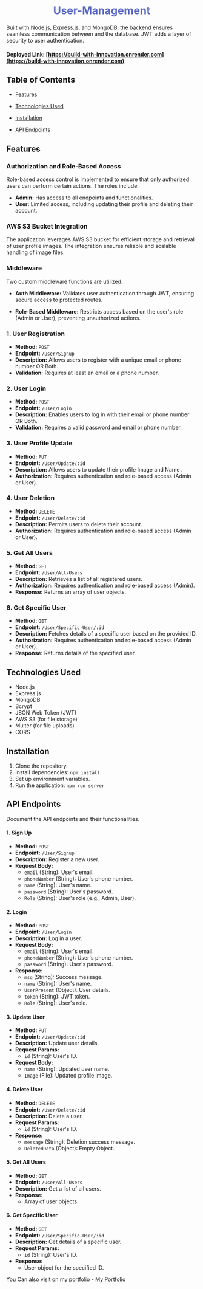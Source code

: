 <h1 align="center"><span style="color: #5C6AC4;">User-Management</span></h1>




Built with Node.js, Express.js, and MongoDB, the backend ensures seamless communication between and the database. JWT adds a layer of security to user authentication.

####  **Deployed Link:** [https://build-with-innovation.onrender.com](https://build-with-innovation.onrender.com)

## Table of Contents

- [Features](#features)
- [Technologies Used](#technologies-used)
- [Installation](#installation)

- [API Endpoints](#endpoints)


## Features


### Authorization and Role-Based Access

Role-based access control is implemented to ensure that only authorized users can perform certain actions. The roles include:

- **Admin:** Has access to all endpoints and functionalities.
- **User:** Limited access, including updating their profile and deleting their account.

### AWS S3 Bucket Integration

The application leverages AWS S3 bucket for efficient storage and retrieval of user profile images. The integration ensures reliable and scalable handling of image files.

### Middleware

Two custom middleware functions are utilized:

- **Auth Middleware:** 
Validates user authentication through JWT, ensuring secure access to protected routes.

- **Role-Based Middleware:** 
Restricts access based on the user's role (Admin or User), preventing unauthorized actions.


### 1. User Registration

- **Method:** `POST`
- **Endpoint:** `/User/Signup`
- **Description:** Allows users to register with a unique email or phone number OR Both.
- **Validation:** Requires at least an email or a phone number.

### 2. User Login

- **Method:** `POST`
- **Endpoint:** `/User/Login`
- **Description:** Enables users to log in with their email or phone number OR Both.
- **Validation:** Requires a valid password and email or phone number.

### 3. User Profile Update

- **Method:** `PUT`
- **Endpoint:** `/User/Update/:id`
- **Description:** Allows users to update their profile Image and Name .
- **Authorization:** Requires authentication and role-based access (Admin or User).

### 4. User Deletion


- **Method:** `DELETE`
- **Endpoint:** `/User/Delete/:id`
- **Description:** Permits users to delete their account.
- **Authorization:** Requires authentication and role-based access (Admin or User).


### 5. Get All Users

- **Method:** `GET`
- **Endpoint:** `/User/All-Users`
- **Description:** Retrieves a list of all registered users.
- **Authorization:** Requires authentication and role-based access (Admin).
- **Response:** Returns an array of user objects.

### 6. Get Specific User

- **Method:** `GET`
- **Endpoint:** `/User/Specific-User/:id`
- **Description:** Fetches details of a specific user based on the provided ID.
- **Authorization:** Requires authentication and role-based access (Admin or User).
- **Response:** Returns details of the specified user.



## Technologies Used

- Node.js
- Express.js
- MongoDB
- Bcrypt
- JSON Web Token (JWT)
- AWS S3 (for file storage)
- Multer (for file uploads)
- CORS


## Installation

1. Clone the repository.
2. Install dependencies: `npm install`
3. Set up environment variables.
4. Run the application: `npm run server`



## API Endpoints

Document the API endpoints and their functionalities.


#### 1. Sign Up

- **Method:** `POST`
- **Endpoint:** `/User/Signup`
- **Description:** Register a new user.
- **Request Body:**
  - `email` (String): User's email.
  - `phoneNumber` (String): User's phone number.
  - `name` (String): User's name.
  - `password` (String): User's password.
  - `Role` (String): User's role (e.g., Admin, User).

#### 2. Login

- **Method:** `POST`
- **Endpoint:** `/User/Login`
- **Description:** Log in a user.
- **Request Body:**
  - `email` (String): User's email.
  - `phoneNumber` (String): User's phone number.
  - `password` (String): User's password.
- **Response:**
  - `msg` (String): Success message.
  - `name` (String): User's name.
  - `UserPresent` (Object): User details.
  - `token` (String): JWT token.
  - `Role` (String): User's role.

#### 3. Update User

- **Method:** `PUT`
- **Endpoint:** `/User/Update/:id`
- **Description:** Update user details.
- **Request Params:**
  - `id` (String): User's ID.
- **Request Body:**
  - `name` (String): Updated user name.
  - `Image` (File): Updated profile image.

#### 4. Delete User

- **Method:** `DELETE`
- **Endpoint:** `/User/Delete/:id`
- **Description:** Delete a user.
- **Request Params:**
  - `id` (String): User's ID.
- **Response:**
  - `message` (String): Deletion success message.
  - `DeletedData` (Object): Empty Object.

#### 5. Get All Users

- **Method:** `GET`
- **Endpoint:** `/User/All-Users`
- **Description:** Get a list of all users.
- **Response:**
  - Array of user objects.

#### 6. Get Specific User

- **Method:** `GET`
- **Endpoint:** `/User/Specific-User/:id`
- **Description:** Get details of a specific user.
- **Request Params:**
  - `id` (String): User's ID.
- **Response:**
  - User object for the specified ID.






You Can also visit on my portfolio - [My Portfolio](https://msaifkhan01.github.io/)
